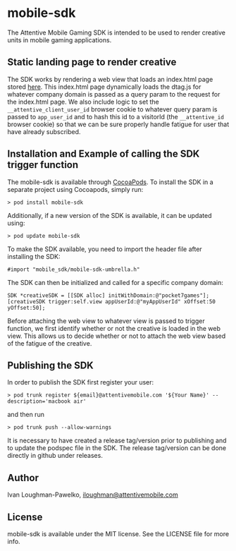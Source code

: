 # mobile-sdk

The Attentive Mobile Gaming SDK is intended to be used to render creative units in mobile gaming applications.

## Static landing page to render creative

The SDK works by rendering a web view that loads an index.html page stored [here](https://s3.console.aws.amazon.com/s3/object/attn.tv?prefix=mobile-gaming%2Findex.html&region=us-east-1#). This index.html page dynamically loads the dtag.js for whatever company domain is passed as a query param to the request for the index.html page. We also include logic to set the `__attentive_client_user_id` browser cookie to whatever query param is passed to `app_user_id` and to hash this id to a visitorId (the `__attentive_id` browser cookie) so that we can be sure properly handle fatigue for user that have already subscribed.

## Installation and Example of calling the SDK trigger function

The mobile-sdk is available through [CocoaPods](https://cocoapods.org). To install the SDK in a separate project using Cocoapods, simply run:

```
> pod install mobile-sdk
```

Additionally, if a new version of the SDK is available, it can be updated using:

```
> pod update mobile-sdk
```

To make the SDK available, you need to import the header file after installing the SDK:

```
#import "mobile_sdk/mobile-sdk-umbrella.h"
```

The SDK can then be initialized and called for a specific company domain:

```
SDK *creativeSDK = [[SDK alloc] initWithDomain:@"pocket7games"];
[creativeSDK trigger:self.view appUserId:@"myAppUserId" xOffset:50 yOffset:50];
```

Before attaching the web view to whatever view is passed to trigger function, we first identify whether or not the creative is loaded in the web view. This allows us to decide whether or not to attach the web view based of the fatigue of the creative.

## Publishing the SDK 

In order to publish the SDK first register your user:

```
> pod trunk register ${email}@attentivemobile.com '${Your Name}' --description='macbook air'
```

and then run

```
> pod trunk push --allow-warnings
```

It is necessary to have created a release tag/version prior to publishing and to update the podspec file in the SDK. The release tag/version can be done directly in github under releases. 

## Author

Ivan Loughman-Pawelko, iloughman@attentivemobile.com

## License

mobile-sdk is available under the MIT license. See the LICENSE file for more info.


